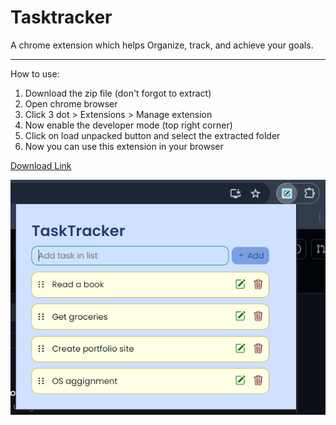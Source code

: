 # Tasktracker 
A chrome extension which helps Organize, track, and achieve your goals. 

<hr/>

 How to use:
  1. Download the zip file (don't forgot to extract)
  2. Open chrome browser
  3. Click 3 dot > Extensions > Manage extension
  4. Now enable the developer mode (top right corner)
  5. Click on load unpacked button and select the extracted folder
  6. Now you can use this extension in your browser

<a href="https://github.com/siddxharth1/saveExtension/archive/refs/heads/main.zip">Download Link</a>


<img src="https://github.com/siddxharth1/images/blob/main/Screenshot%202024-02-09%20092939.png" alt="extension image">
